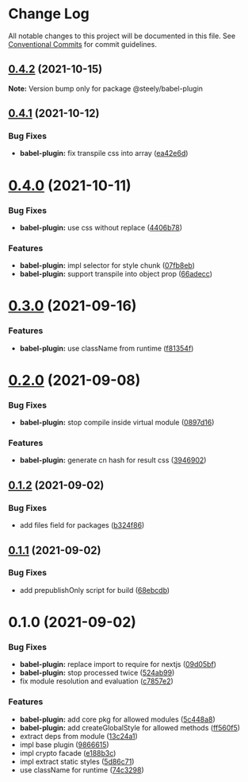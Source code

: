 # Change Log

All notable changes to this project will be documented in this file.
See [Conventional Commits](https://conventionalcommits.org) for commit guidelines.

## [0.4.2](https://github.com/yarastqt/compiled-css/compare/@steely/babel-plugin@0.4.1...@steely/babel-plugin@0.4.2) (2021-10-15)

**Note:** Version bump only for package @steely/babel-plugin





## [0.4.1](https://github.com/yarastqt/compiled-css/compare/@steely/babel-plugin@0.4.0...@steely/babel-plugin@0.4.1) (2021-10-12)


### Bug Fixes

* **babel-plugin:** fix transpile css into array ([ea42e6d](https://github.com/yarastqt/compiled-css/commit/ea42e6dcff0658fdcb1c344cec103095c5ab53d5))





# [0.4.0](https://github.com/yarastqt/compiled-css/compare/@steely/babel-plugin@0.3.0...@steely/babel-plugin@0.4.0) (2021-10-11)


### Bug Fixes

* **babel-plugin:** use css without replace ([4406b78](https://github.com/yarastqt/compiled-css/commit/4406b78d8168a856e640dc3d112a3c3e6ab3b6e7))


### Features

* **babel-plugin:** impl selector for style chunk ([07fb8eb](https://github.com/yarastqt/compiled-css/commit/07fb8eb321220e55a40f69777d6d5580fdc399a0))
* **babel-plugin:** support transpile into object prop ([66adecc](https://github.com/yarastqt/compiled-css/commit/66adeccd882bf8d8da873682a3e32877bc18cd94))





# [0.3.0](https://github.com/yarastqt/compiled-css/compare/@steely/babel-plugin@0.2.0...@steely/babel-plugin@0.3.0) (2021-09-16)


### Features

* **babel-plugin:** use className from runtime ([f81354f](https://github.com/yarastqt/compiled-css/commit/f81354fa5865a27e3f7cea62aa2b875141b3866b))





# [0.2.0](https://github.com/yarastqt/compiled-css/compare/@steely/babel-plugin@0.1.2...@steely/babel-plugin@0.2.0) (2021-09-08)


### Bug Fixes

* **babel-plugin:** stop compile inside virtual module ([0897d16](https://github.com/yarastqt/compiled-css/commit/0897d161561ec6dbb7bf52edc0aacda83083dc75))


### Features

* **babel-plugin:** generate cn hash for result css ([3946902](https://github.com/yarastqt/compiled-css/commit/39469029938962d26784634c14bb1ffa058ab739))





## [0.1.2](https://github.com/yarastqt/compiled-css/compare/@steely/babel-plugin@0.1.1...@steely/babel-plugin@0.1.2) (2021-09-02)


### Bug Fixes

* add files field for packages ([b324f86](https://github.com/yarastqt/compiled-css/commit/b324f86e5bcf14654ed74efe7ed55e22bc0196b5))





## [0.1.1](https://github.com/yarastqt/compiled-css/compare/@steely/babel-plugin@0.1.0...@steely/babel-plugin@0.1.1) (2021-09-02)


### Bug Fixes

* add prepublishOnly script for build ([68ebcdb](https://github.com/yarastqt/compiled-css/commit/68ebcdbef16f95c8a4bf55a2533af6f93c738d72))





# 0.1.0 (2021-09-02)


### Bug Fixes

* **babel-plugin:** replace import to require for nextjs ([09d05bf](https://github.com/yarastqt/compiled-css/commit/09d05bf979c89097199ecde5ba2bb9985cf9d1cc))
* **babel-plugin:** stop processed twice ([524ab99](https://github.com/yarastqt/compiled-css/commit/524ab99249d4fc50f6bfe0d2285a13e00f686c1e))
* fix module resolution and evaluation ([c7857e2](https://github.com/yarastqt/compiled-css/commit/c7857e22b6160a4f767f590501a041600b3f300e))


### Features

* **babel-plugin:** add core pkg for allowed modules ([5c448a8](https://github.com/yarastqt/compiled-css/commit/5c448a8c7dd4c9a54c54fae35ed2337e05ba8fd5))
* **babel-plugin:** add createGlobalStyle for allowed methods ([ff560f5](https://github.com/yarastqt/compiled-css/commit/ff560f59f93c85f047f1475bfd15c1fb7e54e216))
* extract deps from module ([13c24a1](https://github.com/yarastqt/compiled-css/commit/13c24a1e35e4a78e8ec34fa55315634749c55a11))
* impl base plugin ([9866615](https://github.com/yarastqt/compiled-css/commit/986661522d52996da59ff27da15fc1ec3a80237b))
* impl crypto facade ([e188b3c](https://github.com/yarastqt/compiled-css/commit/e188b3c4ee87c5672335e547203cb8f75749716c))
* impl extract static styles ([5d86c71](https://github.com/yarastqt/compiled-css/commit/5d86c71c5d73ffed42fd2c572e73ded1dd99c9b5))
* use className for runtime ([74c3298](https://github.com/yarastqt/compiled-css/commit/74c3298c33f1fd8b89bd8fd2f5aaf6ca95c2589a))

